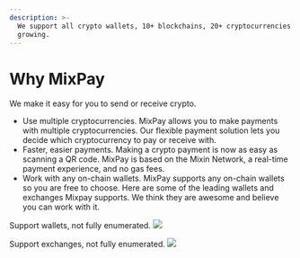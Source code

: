 ```yaml
---
description: >-
  We support all crypto wallets, 10+ blockchains, 20+ cryptocurrencies and
  growing.
---
```


# Why MixPay

We make it easy for you to send or receive crypto.

* Use multiple cryptocurrencies. MixPay allows you to make payments with multiple cryptocurrencies. Our flexible payment solution lets you decide which cryptocurrency to pay or receive with.
* Faster, easier payments. Making a crypto payment is now as easy as scanning a QR code. MixPay is based on the Mixin Network, a real-time payment experience, and no gas fees.
* Work with any on-chain wallets. MixPay supports any on-chain wallets so you are free to choose. Here are some of the leading wallets and exchanges Mixpay supports. We think they are awesome and believe you can work with it.

Support wallets, not fully enumerated.
![](https://raw.githubusercontent.com/mixpayme/mixpay-docs/master/images/xevnbzw.png)

Support exchanges, not fully enumerated.
![](https://raw.githubusercontent.com/mixpayme/mixpay-docs/master/images/aawkvvr.png)